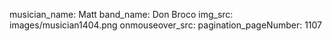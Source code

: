 musician_name: Matt
band_name: Don Broco
img_src: images/musician1404.png
onmouseover_src: 
pagination_pageNumber: 1107